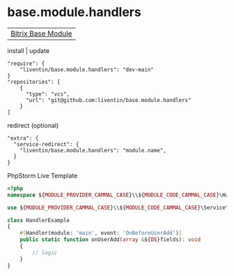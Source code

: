 # base.module.handlers

<table>
<tr>
<td>
<a href="https://github.com/Liventin/base.module">Bitrix Base Module</a>
</td>
</tr>
</table>

install | update

```
"require": {
    "liventin/base.module.handlers": "dev-main"
}
"repositories": [
    {
      "type": "vcs",
      "url": "git@github.com:liventin/base.module.handlers"
    }
]
```
redirect (optional)
```
"extra": {
  "service-redirect": {
    "liventin/base.module.handlers": "module.name",
  }
}
```

PhpStorm Live Template 
```php
<?php
namespace ${MODULE_PROVIDER_CAMMAL_CASE}\\${MODULE_CODE_CAMMAL_CASE}\Handlers;

use ${MODULE_PROVIDER_CAMMAL_CASE}\\${MODULE_CODE_CAMMAL_CASE}\Service\Handlers\Handler;

class HandlerExample
{
    #[Handler(module: 'main', event: 'OnBeforeUserAdd')]
    public static function onUserAdd(array &${DS}fields): void
    {
        // logic
    }
}

```